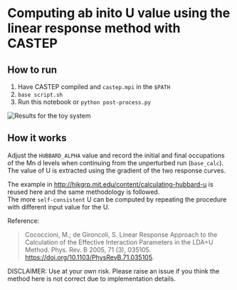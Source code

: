 # Computing ab inito U value using the linear response method with CASTEP

## How to run

1. Have CASTEP compiled and `castep.mpi` in the `$PATH`
2. `base script.sh`
3. Run this notebook or `python post-process.py`

![Results for the toy system](https://raw.githubusercontent.com/zhubonan/castep-linear-response-u/master/response.png)

## How it works

Adjust the `HUBBARD_ALPHA` value and record the initial and final occupations of the Mn d levels when continuing from the unperturbed run (`base_calc`).
The value of U is extracted using the gradient of the two response curves.

The example in  http://hjkgrp.mit.edu/content/calculating-hubbard-u is reused here and the same methodology is followed.  
The more `self-consistent` U can be computed by repeating the procedure with different input value for the U.


Reference: 
>  Cococcioni, M.; de Gironcoli, S. Linear Response Approach to the Calculation of the Effective Interaction Parameters in the LDA+U Method. Phys. Rev. B 2005, 71 (3), 035105. https://doi.org/10.1103/PhysRevB.71.035105.

DISCLAIMER: Use at your own risk. Please raise an issue if you think the method here is not correct due to implementation details.